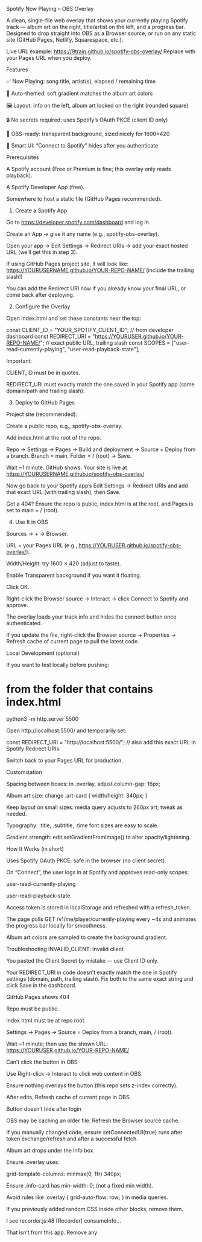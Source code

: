 Spotify Now Playing – OBS Overlay

A clean, single-file web overlay that shows your currently playing Spotify track — album art on the right, title/artist on the left, and a progress bar. Designed to drop straight into OBS as a Browser source, or run on any static site (GitHub Pages, Netlify, Squarespace, etc.).

Live URL example: https://9train.github.io/spotify-obs-overlay/
Replace with your Pages URL when you deploy.

Features

✅ Now Playing: song title, artist(s), elapsed / remaining time

🎨 Auto-themed: soft gradient matches the album art colors

🖼️ Layout: info on the left, album art locked on the right (rounded square)

🔒 No secrets required: uses Spotify’s OAuth PKCE (client ID only)

🧩 OBS-ready: transparent background, sized nicely for 1600×420

🧹 Smart UI: “Connect to Spotify” hides after you authenticate

Prerequisites

A Spotify account (Free or Premium is fine; this overlay only reads playback).

A Spotify Developer App (free).

Somewhere to host a static file (GitHub Pages recommended).

1) Create a Spotify App

Go to https://developer.spotify.com/dashboard
 and log in.

Create an App → give it any name (e.g., spotify-obs-overlay).

Open your app → Edit Settings → Redirect URIs → add your exact hosted URL (we’ll get this in step 3).

If using GitHub Pages project site, it will look like:
https://YOURUSERNAME.github.io/YOUR-REPO-NAME/ (include the trailing slash!)

You can add the Redirect URI now if you already know your final URL, or come back after deploying.

2) Configure the Overlay

Open index.html and set these constants near the top:

const CLIENT_ID = "YOUR_SPOTIFY_CLIENT_ID";              // from developer dashboard
const REDIRECT_URI = "https://YOURUSER.github.io/YOUR-REPO-NAME/"; // exact public URL, trailing slash
const SCOPES = ["user-read-currently-playing", "user-read-playback-state"];


Important:

CLIENT_ID must be in quotes.

REDIRECT_URI must exactly match the one saved in your Spotify app (same domain/path and trailing slash).

3) Deploy to GitHub Pages

Project site (recommended):

Create a public repo, e.g., spotify-obs-overlay.

Add index.html at the root of the repo.

Repo → Settings → Pages → Build and deployment → Source = Deploy from a branch.
Branch = main, Folder = / (root) → Save.

Wait ~1 minute. GitHub shows:
Your site is live at https://YOURUSERNAME.github.io/spotify-obs-overlay/

Now go back to your Spotify app’s Edit Settings → Redirect URIs and add that exact URL (with trailing slash), then Save.

Got a 404? Ensure the repo is public, index.html is at the root, and Pages is set to main + / (root).

4) Use It in OBS

Sources → + → Browser.

URL = your Pages URL (e.g., https://YOURUSER.github.io/spotify-obs-overlay/).

Width/Height: try 1600 × 420 (adjust to taste).

Enable Transparent background if you want it floating.

Click OK.

Right-click the Browser source → Interact → click Connect to Spotify and approve.

The overlay loads your track info and hides the connect button once authenticated.

If you update the file, right-click the Browser source → Properties → Refresh cache of current page to pull the latest code.

Local Development (optional)

If you want to test locally before pushing:

# from the folder that contains index.html
python3 -m http.server 5500


Open http://localhost:5500/ and temporarily set:

const REDIRECT_URI = "http://localhost:5500/"; // also add this exact URL in Spotify Redirect URIs


Switch back to your Pages URL for production.

Customization

Spacing between boxes: in .overlay, adjust column-gap: 16px;

Album art size: change .art-card { width/height: 340px; }

Keep layout on small sizes: media query adjusts to 260px art; tweak as needed.

Typography: .title, .subtitle, .time font sizes are easy to scale.

Gradient strength: edit setGradientFromImage() to alter opacity/lightening.

How It Works (in short)

Uses Spotify OAuth PKCE: safe in the browser (no client secret).

On “Connect”, the user logs in at Spotify and approves read-only scopes:

user-read-currently-playing

user-read-playback-state

Access token is stored in localStorage and refreshed with a refresh_token.

The page polls GET /v1/me/player/currently-playing every ~4s and animates the progress bar locally for smoothness.

Album art colors are sampled to create the background gradient.

Troubleshooting
INVALID_CLIENT: Invalid client

You pasted the Client Secret by mistake — use Client ID only.

Your REDIRECT_URI in code doesn’t exactly match the one in Spotify settings (domain, path, trailing slash).
Fix both to the same exact string and click Save in the dashboard.

GitHub Pages shows 404

Repo must be public.

index.html must be at repo root.

Settings → Pages → Source = Deploy from a branch, main, / (root).

Wait ~1 minute; then use the shown URL:
https://YOURUSER.github.io/YOUR-REPO-NAME/

Can’t click the button in OBS

Use Right-click → Interact to click web content in OBS.

Ensure nothing overlays the button (this repo sets z-index correctly).

After edits, Refresh cache of current page in OBS.

Button doesn’t hide after login

OBS may be caching an older file. Refresh the Browser source cache.

If you manually changed code, ensure setConnectedUI(true) runs after token exchange/refresh and after a successful fetch.

Album art drops under the info box

Ensure .overlay uses:

grid-template-columns: minmax(0, 1fr) 340px;


Ensure .info-card has min-width: 0; (not a fixed min width).

Avoid rules like .overlay { grid-auto-flow: row; } in media queries.

If you previously added random CSS inside other blocks, remove them.

I see recorder.js:48 [Recorder] consumeInfo...

That isn’t from this app. Remove any <script src="recorder.js"> tags and calls like Recorder.install() from your page/theme if present.

Privacy & Notes

This overlay stores tokens in the browser’s localStorage where it’s running (e.g., OBS’s embedded browser or your normal browser).

Client ID is not a secret; it’s fine to keep in your HTML.

This overlay does not stream music. You must route Spotify audio into OBS separately (Audio Output Capture on Windows, or a virtual device like BlackHole/Loopback on macOS).

Streaming commercial music may be restricted on Twitch/YouTube; check platform policies.

Project Structure
/
└─ index.html        # the whole app (HTML + CSS + JS)

FAQ
Can anyone use my link to see their own “Now Playing”?

Yes. Each visitor clicks Connect to Spotify and authorizes your app. They’ll see their playback.

Can I make one public link that always shows my track with no login?

Yes, but you’ll need a tiny backend that holds your refresh token and exposes a /now endpoint. The front end then polls your server. (Ask if you want a ready-to-deploy example.)

Do I need Spotify Premium?

No. The API endpoint we use is read-only and works with Free.

License

You can use and modify this overlay freely for your stream or site.
If you want a formal license, drop an MIT LICENSE file in the repo—happy to generate one for you.

Credits

Spotify Web API (OAuth PKCE + Player endpoints)

You, for the design direction ✨

Support / Questions

Open an issue or ask for help with your exact URL and a screenshot of any console error. I can also tailor a server-backed version if you’d like a global, no-login public overlay.

